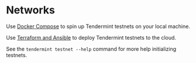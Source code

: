 # Networks

Use [Docker Compose](docker-compose.md) to spin up Tendermint testnets on your
local machine.

Use [Terraform and Ansible](terraform-and-ansible.md) to deploy Tendermint
testnets to the cloud.

See the `tendermint testnet --help` command for more help initializing testnets.
